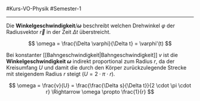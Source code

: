 #Kurs-VO-Physik #Semester-1

---

Die **Winkelgeschwindigkeit**/**$\omega$** beschreibt welchen Drehwinkel $\varphi$ der Radiusvektor $\vec{r}$ in der Zeit $\Delta t$ überstreicht.

$$
\omega = \frac{\Delta \varphi}{\Delta t} = \varphi'(t)
$$

Bei konstanter [[Bahngeschwindigkeit|Bahngeschwindigkeit]] $v$ ist die **Winkelgeschwindigkeit $\omega$** indirekt proportional zum Radius $r$, da der Kreisumfang $U$ und damit die durch den Körper zurückzulegende Strecke mit steigendem Radius $r$ steigt ($U = 2 \cdot \pi \cdot r$).

$$
\omega = \frac{v}{U} = \frac{\frac{\Delta s}{\Delta t}}{2 \cdot \pi \cdot r} \Rightarrow
\omega \propto \frac{1}{r}
$$